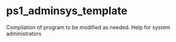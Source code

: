 # ps1_adminsys_template
Compilation of program to be modified as needed. Help for system administrators

